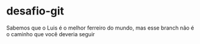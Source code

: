 desafio-git
========

Sabemos que o Luis é o melhor ferreiro do mundo, mas esse branch não é o caminho que você deveria seguir
